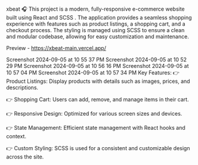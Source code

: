 xbeat 🎧
This project is a modern, fully-responsive e-commerce website built using React and SCSS . The application provides a seamless shopping experience with features such as product listings, a shopping cart, and a checkout process. The styling is managed using SCSS to ensure a clean and modular codebase, allowing for easy customization and maintenance.

Preview -
https://xbeat-main.vercel.app/

Screenshot 2024-09-05 at 10 55 37 PM Screenshot 2024-09-05 at 10 52 29 PM Screenshot 2024-09-05 at 10 56 16 PM Screenshot 2024-09-05 at 10 57 04 PM Screenshot 2024-09-05 at 10 57 34 PM
Key Features:
👉 Product Listings: Display products with details such as images, prices, and descriptions.

👉 Shopping Cart: Users can add, remove, and manage items in their cart.

👉 Responsive Design: Optimized for various screen sizes and devices.

👉 State Management: Efficient state management with React hooks and context.

👉 Custom Styling: SCSS is used for a consistent and customizable design across the site.
